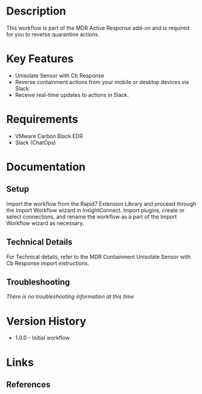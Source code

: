 # Description

This workflow is part of the MDR Active Response add-on and is required for you to reverse quarantine actions.

# Key Features

* Unisolate Sensor with Cb Response
* Reverse containment actions from your mobile or desktop devices via Slack.
* Receive real-time updates to actions in Slack.

# Requirements

* VMware Carbon Black EDR
* Slack (ChatOps)

# Documentation

## Setup

Import the workflow from the Rapid7 Extension Library and proceed through the Import Workflow wizard in InsightConnect. Import plugins, create or select connections, and rename the workflow as a part of the Import Workflow wizard as necessary.
 
## Technical Details

For Technical details, refer to the MDR Containment Unisolate Sensor with Cb Response import instructions.

## Troubleshooting

_There is no troubleshooting information at this time_

# Version History

* 1.0.0 - Initial workflow

# Links

## References
